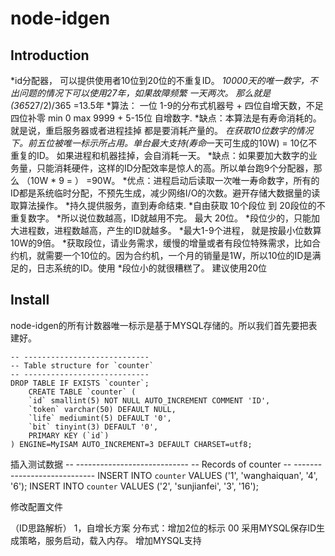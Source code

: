 # node-idgen 
## Introduction

*id分配器， 可以提供使用者10位到20位的不重复ID。
*10000天的唯一数字，不出问题的情况下可以使用27年，如果故障频繁 一天两次。 那么就是 (365*27/2)/365 =13.5年
*算法： 一位 1-9的分布式机器号  + 四位自增天数，不足四位补零 min 0 max 9999 + 5-15位 自增数字.
*缺点：本算法是有寿命消耗的。就是说，重启服务器或者进程挂掉 都是要消耗产量的。 
*在获取10位数字的情况下。前五位被唯一标示所占用。单台最大支持(寿命*一天可生成的10W) = 10亿不重复的ID。 如果进程和机器挂掉，会自消耗一天。
*缺点：如果要加大数字的业务量，只能消耗硬件，这样的ID分配效率是惊人的高。所以单台跑9个分配器，那么 （10W * 9 = ） =90W。
*优点：进程启动后读取一次唯一寿命数字，所有的ID都是系统临时分配，不预先生成，减少网络I/O的次数。避开存储大数据量的读取算法操作。
*持久提供服务，直到寿命结束.
*自由获取 10个段位 到 20段位的不重复数字。
*所以说位数越高，ID就越用不完。 最大 20位。 
*段位少的，只能加大进程数，进程数越高，产生的ID就越多。
*最大1-9个进程， 就是按最小位数算 10W的9倍。
*获取段位，请业务需求，缓慢的增量或者有段位特殊需求，比如合约机，就需要一个10位的。因为合约机，一个月的销量是1W，所以10位的ID是满足的，日志系统的ID。使用
*段位小的就很糟糕了。 建议使用20位


## Install
node-idgen的所有计数器唯一标示是基于MYSQL存储的。所以我们首先要把表建好。

	-- ----------------------------
	-- Table structure for `counter`
	-- ----------------------------
	DROP TABLE IF EXISTS `counter`;
		CREATE TABLE `counter` (
	  	`id` smallint(5) NOT NULL AUTO_INCREMENT COMMENT 'ID',
	  	`token` varchar(50) DEFAULT NULL,
	  	`life` mediumint(5) DEFAULT '0',
	  	`bit` tinyint(3) DEFAULT '0',
	  	PRIMARY KEY (`id`)
	) ENGINE=MyISAM AUTO_INCREMENT=3 DEFAULT CHARSET=utf8;
插入测试数据
	-- ----------------------------
	-- Records of counter
	-- ----------------------------
	INSERT INTO `counter` VALUES ('1', 'wanghaiquan', '4', '6');
	INSERT INTO `counter` VALUES ('2', 'sunjianfei', '3', '16');

修改配置文件

（ID思路解析）
1，自增长方案
	分布式：增加2位的标示 00
	采用MYSQL保存ID生成策略，服务启动，载入内存。 
	增加MYSQL支持
